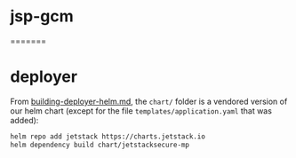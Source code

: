 
# jsp-gcm
=======

# deployer

From
[building-deployer-helm.md](https://github.com/GoogleCloudPlatform/marketplace-k8s-app-tools/blob/master/docs/building-deployer-helm.md),
the `chart/` folder is a vendored version of our helm chart (except for the
file `templates/application.yaml` that was added):

```sh
helm repo add jetstack https://charts.jetstack.io
helm dependency build chart/jetstacksecure-mp
```


